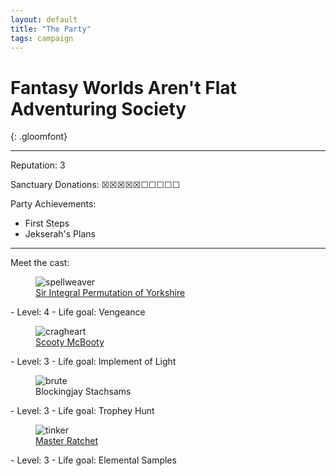```yaml
---
layout: default
title: "The Party"
tags: campaign
---
```


# Fantasy Worlds Aren't Flat Adventuring Society
{: .gloomfont}

***

Reputation: 3

Sanctuary Donations:
&#9746;&#9746;&#9746;&#9746;&#9746;&#9744;&#9744;&#9744;&#9744;&#9744;

Party Achievements:
- First Steps
- Jekserah's Plans


***

Meet the cast:

<figure class="class_icon">
  <img src="{{ site.baseurl }}/assets/img/class_icons/spellweaver_icon.png" alt="spellweaver">
  <figcaption><a href="{{ site.baseurl }}/party/sir_integral_permutation">Sir Integral Permutation of Yorkshire</a></figcaption>
</figure>
  - Level: 4
  - Life goal: Vengeance


<figure class="class_icon">
  <img src="{{ site.baseurl }}/assets/img/class_icons/cragheart_icon.png" alt="cragheart">
  <figcaption><a href="{{ site.baseurl }}/party/scooty_mcbooty">Scooty McBooty</a></figcaption>
</figure>
  - Level: 3
  - Life goal: Implement of Light


<figure class="class_icon">
  <img src="{{ site.baseurl }}/assets/img/class_icons/brute_icon.png" alt="brute">
  <figcaption>Blockingjay Stachsams</figcaption>
</figure>
  - Level: 3
  - Life goal: Trophey Hunt


<figure class="class_icon">
  <img src="{{ site.baseurl }}/assets/img/class_icons/tinker_icon.png" alt="tinker">
  <figcaption><a href="{{ site.baseurl }}/party/master_ratchet">Master Ratchet</a></figcaption>
</figure>
  - Level: 3
  - Life goal: Elemental Samples

